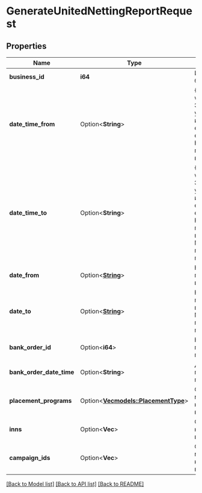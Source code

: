 # GenerateUnitedNettingReportRequest

## Properties

Name | Type | Description | Notes
------------ | ------------- | ------------- | -------------
**business_id** | **i64** | Идентификатор бизнеса. | 
**date_time_from** | Option<**String**> | {% note warning \"\" %}  Этот параметр устарел. Не используйте его.  {% endnote %}  Начало периода, включительно.  | [optional]
**date_time_to** | Option<**String**> | {% note warning \"\" %}  Этот параметр устарел. Не используйте его.  {% endnote %}  Конец периода, включительно. Максимальный период — 1 год.  | [optional]
**date_from** | Option<[**String**](string.md)> | Начало периода, включительно. | [optional]
**date_to** | Option<[**String**](string.md)> | Конец периода, включительно. Максимальный период — 1 год. | [optional]
**bank_order_id** | Option<**i64**> | Номер платежного поручения. | [optional]
**bank_order_date_time** | Option<**String**> | Дата платежного поручения. | [optional]
**placement_programs** | Option<[**Vec<models::PlacementType>**](PlacementType.md)> | Список моделей, которые нужны в отчете.  | [optional]
**inns** | Option<**Vec<String>**> | Список ИНН, которые нужны в отчете. | [optional]
**campaign_ids** | Option<**Vec<i64>**> | Список магазинов, которые нужны в отчете. | [optional]

[[Back to Model list]](../README.md#documentation-for-models) [[Back to API list]](../README.md#documentation-for-api-endpoints) [[Back to README]](../README.md)


